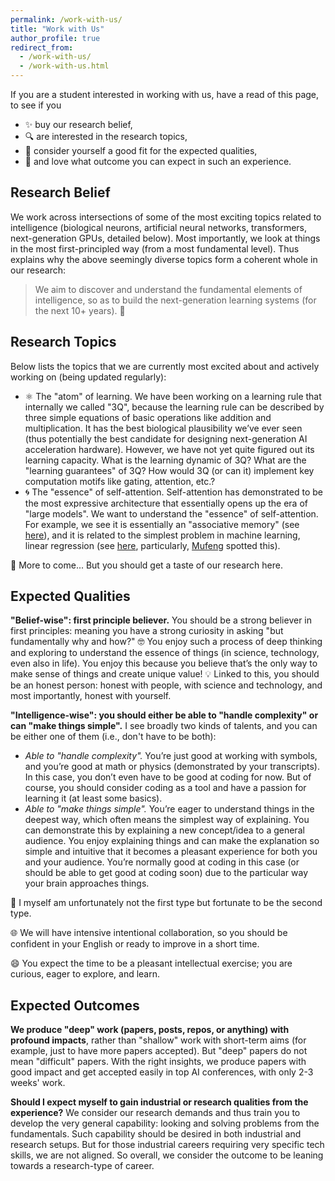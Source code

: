 ```yaml
---
permalink: /work-with-us/
title: "Work with Us"
author_profile: true
redirect_from: 
  - /work-with-us/
  - /work-with-us.html
---
```


If you are a student interested in working with us, have a read of this page, to see if you 
- ✨ buy our research belief, 
- 🔍 are interested in the research topics, 
- 🤝 consider yourself a good fit for the expected qualities, 
- 🌟 and love what outcome you can expect in such an experience. 

## Research Belief

We work across intersections of some of the most exciting topics related to intelligence (biological neurons, artificial neural networks, transformers, next-generation GPUs, detailed below). Most importantly, we look at things in the most first-principled way (from a most fundamental level). Thus explains why the above seemingly diverse topics form a coherent whole in our research:

> We aim to discover and understand the fundamental elements of intelligence, so as to build the next-generation learning systems (for the next 10+ years). 🚀

## Research Topics

Below lists the topics that we are currently most excited about and actively working on (being updated regularly):

- ⚛️ The "atom" of learning. We have been working on a learning rule that internally we called "3Q", because the learning rule can be described by three simple equations of basic operations like addition and multiplication. It has the best biological plausibility we’ve ever seen (thus potentially the best candidate for designing next-generation AI acceleration hardware). However, we have not yet quite figured out its learning capacity. What is the learning dynamic of 3Q? What are the "learning guarantees" of 3Q? How would 3Q (or can it) implement key computation motifs like gating, attention, etc.? 
- 🌀 The "essence" of self-attention. Self-attention has demonstrated to be the most expressive architecture that essentially opens up the era of "large models". We want to understand the "essence" of self-attention. For example, we see it is essentially an "associative memory" (see [here](https://proceedings.mlr.press/v162/millidge22a/millidge22a.pdf)), and it is related to the simplest problem in machine learning, linear regression (see [here](https://c16mftang.github.io/attention.html), particularly, [Mufeng](https://c16mftang.github.io/index.html) spotted this). 

🍒 More to come... But you should get a taste of our research here. 

## Expected Qualities

**"Belief-wise": first principle believer.** 
You should be a strong believer in first principles: meaning you have a strong curiosity in asking "but fundamentally why and how?" 🤓 You enjoy such a process of deep thinking and exploring to understand the essence of things (in science, technology, even also in life). You enjoy this because you believe that’s the only way to make sense of things and create unique value! 💡 Linked to this, you should be an honest person: honest with people, with science and technology, and most importantly, honest with yourself. 

**"Intelligence-wise": you should either be able to "handle complexity" or can "make things simple".**
I see broadly two kinds of talents, and you can be either one of them (i.e., don't have to be both):
- _Able to "handle complexity"._ You’re just good at working with symbols, and you’re good at math or physics (demonstrated by your transcripts). In this case, you don’t even have to be good at coding for now. But of course, you should consider coding as a tool and have a passion for learning it (at least some basics). 
- _Able to "make things simple"._ You’re eager to understand things in the deepest way, which often means the simplest way of explaining. You can demonstrate this by explaining a new concept/idea to a general audience. You enjoy explaining things and can make the explanation so simple and intuitive that it becomes a pleasant experience for both you and your audience. You’re normally good at coding in this case (or should be able to get good at coding soon) due to the particular way your brain approaches things. 

🌟 I myself am unfortunately not the first type but fortunate to be the second type. 

🌐 We will have intensive intentional collaboration, so you should be confident in your English or ready to improve in a short time. 

😄 You expect the time to be a pleasant intellectual exercise; you are curious, eager to explore, and learn. 

## Expected Outcomes

**We produce "deep" work (papers, posts, repos, or anything) with profound impacts**, rather than "shallow" work with short-term aims (for example, just to have more papers accepted). 
But "deep" papers do not mean "difficult" papers. With the right insights, we produce papers with good impact and get accepted easily in top AI conferences, with only 2-3 weeks' work. 

**Should I expect myself to gain industrial or research qualities from the experience?** 
We consider our research demands and thus train you to develop the very general capability: looking and solving problems from the fundamentals. Such capability should be desired in both industrial and research setups. 
But for those industrial careers requiring very specific tech skills, we are not aligned. 
So overall, we consider the outcome to be leaning towards a research-type of career. 